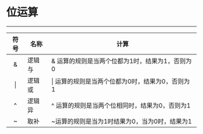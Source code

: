 # 位运算
---
| 符号 | 名称 | 计算 |
|:--:|--|--|
| & | 逻辑与 | & 运算的规则是当两个位都为1时，结果为1，否则为0 |
| &#124; | 逻辑或 | &#124; 运算的规则是当两个位都为0时，结果为0，否则为1 |
| ^ | 逻辑异 | ^ 运算的规则是当两个位相同时，结果为0，否则为1 |
| ~ | 取补 | ~运算的规则是当为1时结果为0，当为0时，结果为1 |
